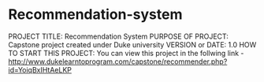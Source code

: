 # Recommendation-system
PROJECT TITLE: Recommendation System
PURPOSE OF PROJECT: Capstone project created under Duke university 
VERSION or DATE: 1.0
HOW TO START THIS PROJECT: You can view this project in the follwing link -
  http://www.dukelearntoprogram.com/capstone/recommender.php?id=YoiqBxIHtAeLKP
